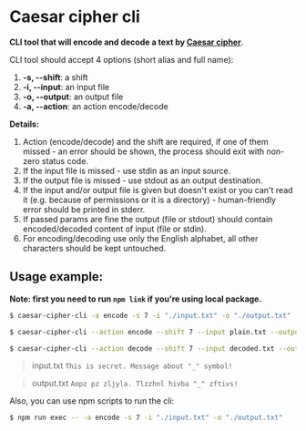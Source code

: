 # Caesar cipher cli

**CLI tool that will encode and decode a text by [Caesar cipher](https://en.wikipedia.org/wiki/Caesar_cipher)**.

CLI tool should accept 4 options (short alias and full name):

1.  **-s, --shift**: a shift
2.  **-i, --input**: an input file
3.  **-o, --output**: an output file
4.  **-a, --action**: an action encode/decode

**Details:**

1. Action (encode/decode) and the shift are required, if one of them missed - an error should be shown, the process should exit with non-zero status code.
2. If the input file is missed - use stdin as an input source.
3. If the output file is missed - use stdout as an output destination.
4. If the input and/or output file is given but doesn't exist or you can't read it (e.g. because of permissions or it is a directory) - human-friendly error should be printed in stderr.
5. If passed params are fine the output (file or stdout) should contain encoded/decoded content of input (file or stdin).
6. For encoding/decoding use only the English alphabet, all other characters should be kept untouched.

## Usage example:
**Note: first you need to run `npm link` if you're using local package.**

```bash
$ caesar-cipher-cli -a encode -s 7 -i "./input.txt" -o "./output.txt"
```

```bash
$ caesar-cipher-cli --action encode --shift 7 --input plain.txt --output encoded.txt
```

```bash
$ caesar-cipher-cli --action decode --shift 7 --input decoded.txt --output plain.txt
```

> input.txt
> `This is secret. Message about "_" symbol!`

> output.txt
> `Aopz pz zljyla. Tlzzhnl hivba "_" zftivs!`

Also, you can use npm scripts to run the cli:

```bash
$ npm run exec -- -a encode -s 7 -i "./input.txt" -o "./output.txt"
```
